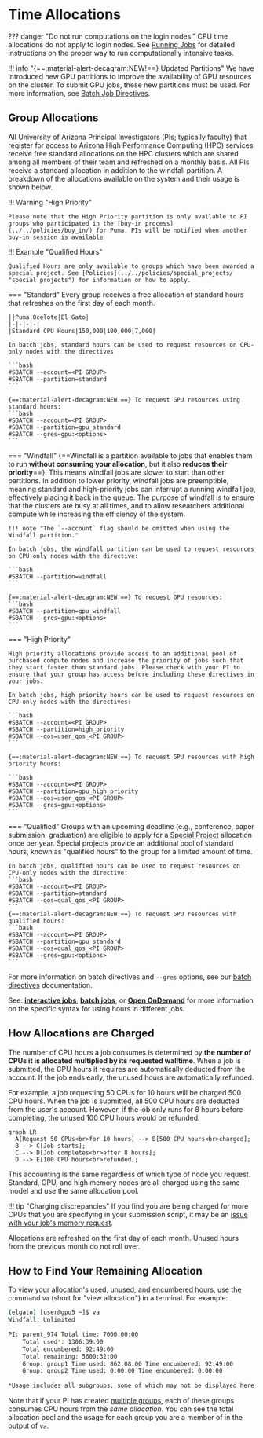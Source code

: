 # Time Allocations

??? danger "Do not run computations on the login nodes." 
    CPU time allocations do not apply to login nodes. See [Running Jobs](../../running_jobs/overview/) for detailed instructions on the proper way to run computationally intensive tasks. 

!!! info "{==:material-alert-decagram:NEW!==} Updated Partitions"
    We have introduced new GPU partitions to improve the availability of GPU resources on the cluster. To submit GPU jobs, these new partitions must be used. For more information, see [Batch Job Directives](../../running_jobs/batch_jobs/batch_directives/).

## Group Allocations

All University of Arizona Principal Investigators (PIs; typically faculty) that register for access to Arizona High Performance Computing (HPC) services receive free standard allocations on the HPC clusters which are shared among all members of their team and refreshed on a monthly basis. All PIs receive a standard allocation in addition to the windfall partition. A breakdown of the allocations available on the system and their usage is shown below. 

!!! Warning "High Priority"

    Please note that the High Priority partition is only available to PI groups who participated in the [buy-in process](../../policies/buy_in/) for Puma. PIs will be notified when another buy-in session is available

!!! Example "Qualified Hours"

    Qualified Hours are only available to groups which have been awarded a special project. See [Policies](../../policies/special_projects/ "special projects") for information on how to apply. 

=== "Standard"
    Every group receives a free allocation of standard hours that refreshes on the first day of each month. 

    ||Puma|Ocelote|El Gato|
    |-|-|-|-|
    |Standard CPU Hours|150,000|100,000|7,000|

    In batch jobs, standard hours can be used to request resources on CPU-only nodes with the directives

    ```bash
    #SBATCH --account=<PI GROUP>
    #SBATCH --partition=standard
    ```

    {==:material-alert-decagram:NEW!==} To request GPU resources using standard hours:
    ```bash
    #SBATCH --account=<PI GROUP>
    #SBATCH --partition=gpu_standard
    #SBATCH --gres=gpu:<options>
    ```



=== "Windfall"
    {==Windfall is a partition available to jobs that enables them to run **without consuming your allocation**, but it also **reduces their priority**==}. This means windfall jobs are slower to start than other partitions. In addition to lower priority, windfall jobs are preemptible, meaning standard and high-priority jobs can interrupt a running windfall job, effectively placing it back in the queue. The purpose of windfall is to ensure that the clusters are busy at all times, and to allow researchers additional compute while increasing the efficiency of the system.

    !!! note "The `--account` flag should be omitted when using the Windfall partition."

    In batch jobs, the windfall partition can be used to request resources on CPU-only nodes with the directive:

    ```bash
    #SBATCH --partition=windfall
    ```

    {==:material-alert-decagram:NEW!==} To request GPU resources:
    ```bash
    #SBATCH --partition=gpu_windfall 
    #SBATCH --gres=gpu:<options>
    ```



=== "High Priority"
    
    High priority allocations provide access to an additional pool of purchased compute nodes and increase the priority of jobs such that they start faster than standard jobs. Please check with your PI to ensure that your group has access before including these directives in your jobs.
    
    In batch jobs, high priority hours can be used to request resources on CPU-only nodes with the directives:

    ```bash
    #SBATCH --account=<PI GROUP>
    #SBATCH --partition=high_priority
    #SBATCH --qos=user_qos_<PI GROUP>
    ```

    {==:material-alert-decagram:NEW!==} To request GPU resources with high priority hours:

    ```bash
    #SBATCH --account=<PI GROUP>
    #SBATCH --partition=gpu_high_priority
    #SBATCH --qos=user_qos_<PI GROUP>
    #SBATCH --gres=gpu:<options>
    ```


=== "Qualified"
    Groups with an upcoming deadline (e.g., conference, paper submission, graduation) are eligible to apply for a [Special Project](/policies/special_projects/) allocation once per year. Special projects provide an additional pool of standard hours, known as "qualified hours" to the group for a limited amount of time. 

    In batch jobs, qualified hours can be used to request resources on CPU-only nodes with the directive:
    ```bash
    #SBATCH --account=<PI GROUP>
    #SBATCH --partition=standard
    #SBATCH --qos=qual_qos_<PI GROUP>
    ```
    {==:material-alert-decagram:NEW!==} To request GPU resources with qualified hours:
    ```bash
    #SBATCH --account=<PI GROUP>
    #SBATCH --partition=gpu_standard
    #SBATCH --qos=qual_qos_<PI GROUP>
    #SBATCH --gres=gpu:<options>
    ```

For more information on batch directives and `--gres` options, see our [batch directives](../../running_jobs/batch_jobs/batch_directives/) documentation.

See: [**interactive jobs**](../../running_jobs/interactive_jobs/#customizing-your-resources), [**batch jobs**](../../running_jobs/batch_jobs/batch_directives/#allocations-and-partitions), or [**Open OnDemand**](../../running_jobs/open_on_demand/#web-form) for more information on the specific syntax for using hours in different jobs.

## How Allocations are Charged

The number of CPU hours a job consumes is determined by **the number of CPUs it is allocated multiplied by its requested walltime**. When a job is submitted, the CPU hours it requires are automatically deducted from the account. If the job ends early, the unused hours are automatically refunded.

For example, a job requesting 50 CPUs for 10 hours will be charged 500 CPU hours. When the job is submitted, all 500 CPU hours are deducted from the user's account. However, if the job only runs for 8 hours before completing, the unused 100 CPU hours would be refunded.

``` mermaid
graph LR
  A[Request 50 CPUs<br>for 10 hours] --> B[500 CPU hours<br>charged];
  B --> C[Job starts];
  C --> D[Job completes<br>after 8 hours];
  D --> E[100 CPU hours<br>refunded];
```

This accounting is the same regardless of which type of node you request. Standard, GPU, and high memory nodes are all charged using the same model and use the same allocation pool. 

!!! tip "Charging discrepancies"
    If you find you are being charged for more CPUs that you are specifying in your submission script, it may be an [issue with your job's memory request](../../running_jobs/cpus_and_memory/).

Allocations are refreshed on the first day of each month. Unused hours from the previous month do not roll over.
    

## How to Find Your Remaining Allocation

To view your allocation's used, unused, and [encumbered hours](../../support_and_training/glossary/ "For information on terminology, see our glossary"), use the command ```va``` (short for "view allocation") in a terminal. For example:
```bash
(elgato) [user@gpu5 ~]$ va
Windfall: Unlimited
 
PI: parent_974 Total time: 7000:00:00
    Total used*: 1306:39:00
    Total encumbered: 92:49:00
    Total remaining: 5600:32:00
    Group: group1 Time used: 862:08:00 Time encumbered: 92:49:00
    Group: group2 Time used: 0:00:00 Time encumbered: 0:00:00
 
*Usage includes all subgroups, some of which may not be displayed here
```

Note that if your PI has created [multiple groups](../../registration_and_access/group_management/), each of these groups consumes CPU hours from the *same allocation*. You can see the total allocation pool and the usage for each group you are a member of in the output of `va`. 
